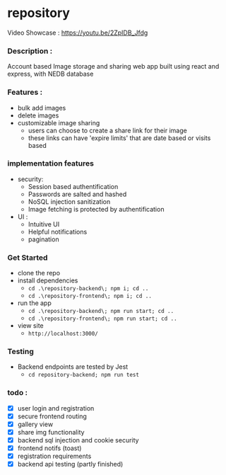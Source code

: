 # repository

Video Showcase : https://youtu.be/2ZpIDB_Jfdg

### Description : 
Account based Image storage and sharing web app built using react and express, with NEDB database

### Features : 
- bulk add images
- delete images
- customizable image sharing 
  - users can choose to create a share link for their image
  - these links can have 'expire limits' that are date based or visits based

### implementation features
- security:
  - Session based authentification
  - Passwords are salted and hashed 
  - NoSQL injection sanitization
  - Image fetching is protected by authentification
- UI :
  - Intuitive UI
  - Helpful notifications
  - pagination

### Get Started
- clone the repo
- install dependencies 
  - `cd .\repository-backend\; npm i; cd .. `
  - `cd .\repository-frontend\; npm i; cd .. `
- run the app
  -  `cd .\repository-backend\; npm run start; cd .. `
  -  `cd .\repository-frontend\; npm run start; cd .. `
- view site
  - `http://localhost:3000/` 

### Testing
- Backend endpoints are tested by Jest
  - `cd repository-backend; npm run test`
### todo :
- [x] user login and registration
- [x] secure frontend routing
- [x] gallery view
- [x] share img functionality
- [x] backend sql injection and cookie security
- [x] frontend notifs (toast)
- [x] registration requirements
- [x] backend api testing (partly finished)
